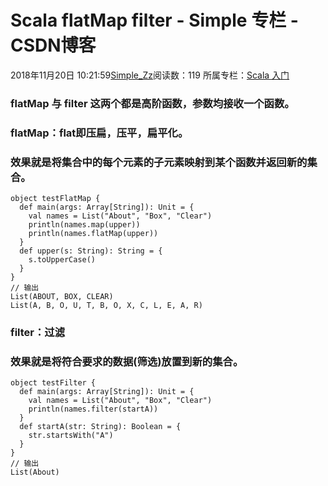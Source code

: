 # Scala flatMap filter - Simple 专栏 - CSDN博客
2018年11月20日 10:21:59[Simple_Zz](https://me.csdn.net/love284969214)阅读数：119
所属专栏：[Scala 入门](https://blog.csdn.net/column/details/27500.html)
### flatMap 与 filter 这两个都是高阶函数，参数均接收一个函数。
### flatMap：flat即压扁，压平，扁平化。
### 效果就是将集合中的每个元素的子元素映射到某个函数并返回新的集合。
```
object testFlatMap {
  def main(args: Array[String]): Unit = {
    val names = List("About", "Box", "Clear")
    println(names.map(upper))
    println(names.flatMap(upper))
  }
  def upper(s: String): String = {
    s.toUpperCase()
  }
}
// 输出
List(ABOUT, BOX, CLEAR)
List(A, B, O, U, T, B, O, X, C, L, E, A, R)
```
### filter：过滤
### 效果就是将符合要求的数据(筛选)放置到新的集合。
```
object testFilter {
  def main(args: Array[String]): Unit = {
    val names = List("About", "Box", "Clear")
    println(names.filter(startA))
  }
  def startA(str: String): Boolean = {
    str.startsWith("A")
  }
}
// 输出
List(About)
```
